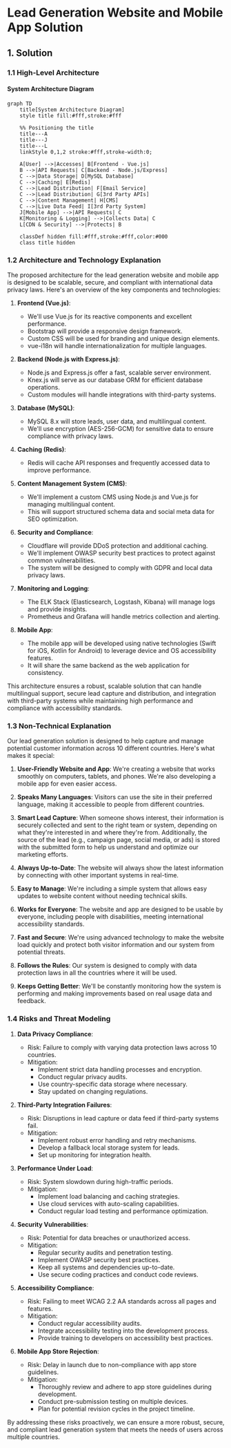 # Lead Generation Website and Mobile App Solution

## 1. Solution

### 1.1 High-Level Architecture

#### System Architecture Diagram

```mermaid
graph TD
    title[System Architecture Diagram]
    style title fill:#fff,stroke:#fff
    
    %% Positioning the title
    title---A
    title---J
    title---L
    linkStyle 0,1,2 stroke:#fff,stroke-width:0;
    
    A[User] -->|Accesses| B[Frontend - Vue.js]
    B -->|API Requests| C[Backend - Node.js/Express]
    C -->|Data Storage| D[MySQL Database]
    C -->|Caching| E[Redis]
    C -->|Lead Distribution| F[Email Service]
    C -->|Lead Distribution| G[3rd Party APIs]
    C -->|Content Management| H[CMS]
    C -->|Live Data Feed| I[3rd Party System]
    J[Mobile App] -->|API Requests| C
    K[Monitoring & Logging] -->|Collects Data| C
    L[CDN & Security] -->|Protects| B
    
    classDef hidden fill:#fff,stroke:#fff,color:#000
    class title hidden
```

### 1.2 Architecture and Technology Explanation

The proposed architecture for the lead generation website and mobile app is designed to be scalable, secure, and compliant with international data privacy laws. Here's an overview of the key components and technologies:

1. **Frontend (Vue.js)**:
   - We'll use Vue.js for its reactive components and excellent performance.
   - Bootstrap will provide a responsive design framework.
   - Custom CSS will be used for branding and unique design elements.
   - vue-i18n will handle internationalization for multiple languages.

2. **Backend (Node.js with Express.js)**:
   - Node.js and Express.js offer a fast, scalable server environment.
   - Knex.js will serve as our database ORM for efficient database operations.
   - Custom modules will handle integrations with third-party systems.

3. **Database (MySQL)**:
   - MySQL 8.x will store leads, user data, and multilingual content.
   - We'll use encryption (AES-256-GCM) for sensitive data to ensure compliance with privacy laws.

4. **Caching (Redis)**:
   - Redis will cache API responses and frequently accessed data to improve performance.

5. **Content Management System (CMS)**:
   - We'll implement a custom CMS using Node.js and Vue.js for managing multilingual content.
   - This will support structured schema data and social meta data for SEO optimization.

6. **Security and Compliance**:
   - Cloudflare will provide DDoS protection and additional caching.
   - We'll implement OWASP security best practices to protect against common vulnerabilities.
   - The system will be designed to comply with GDPR and local data privacy laws.

7. **Monitoring and Logging**:
   - The ELK Stack (Elasticsearch, Logstash, Kibana) will manage logs and provide insights.
   - Prometheus and Grafana will handle metrics collection and alerting.

8. **Mobile App**:
   - The mobile app will be developed using native technologies (Swift for iOS, Kotlin for Android) to leverage device and OS accessibility features.
   - It will share the same backend as the web application for consistency.

This architecture ensures a robust, scalable solution that can handle multilingual support, secure lead capture and distribution, and integration with third-party systems while maintaining high performance and compliance with accessibility standards.

### 1.3 Non-Technical Explanation

Our lead generation solution is designed to help capture and manage potential customer information across 10 different countries. Here's what makes it special:

1. **User-Friendly Website and App**: We're creating a website that works smoothly on computers, tablets, and phones. We're also developing a mobile app for even easier access.

2. **Speaks Many Languages**: Visitors can use the site in their preferred language, making it accessible to people from different countries.

3. **Smart Lead Capture**: When someone shows interest, their information is securely collected and sent to the right team or system, depending on what they're interested in and where they're from. Additionally, the source of the lead (e.g., campaign page, social media, or ads) is stored with the submitted form to help us understand and optimize our marketing efforts.

4. **Always Up-to-Date**: The website will always show the latest information by connecting with other important systems in real-time.

5. **Easy to Manage**: We're including a simple system that allows easy updates to website content without needing technical skills.

6. **Works for Everyone**: The website and app are designed to be usable by everyone, including people with disabilities, meeting international accessibility standards.

7. **Fast and Secure**: We're using advanced technology to make the website load quickly and protect both visitor information and our system from potential threats.

8. **Follows the Rules**: Our system is designed to comply with data protection laws in all the countries where it will be used.

9. **Keeps Getting Better**: We'll be constantly monitoring how the system is performing and making improvements based on real usage data and feedback.


### 1.4 Risks and Threat Modeling

1. **Data Privacy Compliance**:
   - Risk: Failure to comply with varying data protection laws across 10 countries.
   - Mitigation: 
     - Implement strict data handling processes and encryption.
     - Conduct regular privacy audits.
     - Use country-specific data storage where necessary.
     - Stay updated on changing regulations.

2. **Third-Party Integration Failures**:
   - Risk: Disruptions in lead capture or data feed if third-party systems fail.
   - Mitigation:
     - Implement robust error handling and retry mechanisms.
     - Develop a fallback local storage system for leads.
     - Set up monitoring for integration health.

3. **Performance Under Load**:
   - Risk: System slowdown during high-traffic periods.
   - Mitigation:
     - Implement load balancing and caching strategies.
     - Use cloud services with auto-scaling capabilities.
     - Conduct regular load testing and performance optimization.

4. **Security Vulnerabilities**:
   - Risk: Potential for data breaches or unauthorized access.
   - Mitigation:
     - Regular security audits and penetration testing.
     - Implement OWASP security best practices.
     - Keep all systems and dependencies up-to-date.
     - Use secure coding practices and conduct code reviews.

5. **Accessibility Compliance**:
   - Risk: Failing to meet WCAG 2.2 AA standards across all pages and features.
   - Mitigation:
     - Conduct regular accessibility audits.
     - Integrate accessibility testing into the development process.
     - Provide training to developers on accessibility best practices.

6. **Mobile App Store Rejection**:
   - Risk: Delay in launch due to non-compliance with app store guidelines.
   - Mitigation:
     - Thoroughly review and adhere to app store guidelines during development.
     - Conduct pre-submission testing on multiple devices.
     - Plan for potential revision cycles in the project timeline.

By addressing these risks proactively, we can ensure a more robust, secure, and compliant lead generation system that meets the needs of users across multiple countries.
